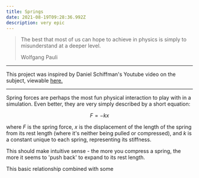 ```yaml
---
title: Springs
date: 2021-08-19T09:28:36.992Z
description: very epic
---
```


> The best that most of us can hope to achieve in physics is simply to misunderstand at a deeper level.
> 
> <footer>Wolfgang Pauli</footer>

---

This project was inspired by Daniel Schiffman's Youtube video on the subject, viewable [here.](https://youtu.be/Rr-5HiXquhw)

---

Spring forces are perhaps the most fun physical interaction to play with in a simulation. Even better, they are very simply described by a short equation:

$$
F = -kx
$$

where $F$ is the spring force, $x$ is the displacement of the length of the spring from its rest length (where it's neither being pulled or compressed), and $k$ is a constant unique to each spring, representing its stiffness.

This should make intuitive sense - the more you compress a spring, the more it seems to 'push back' to expand to its rest length.

This basic relationship combined with some